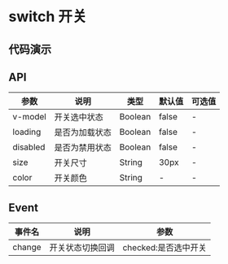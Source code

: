 # switch 开关

## 代码演示

## API

| 参数     | 说明           | 类型    | 默认值 | 可选值 |
| -------- | -------------- | ------- | ------ | ------ |
| v-model  | 开关选中状态   | Boolean | false  | -      |
| loading  | 是否为加载状态 | Boolean | false  | -      |
| disabled | 是否为禁用状态 | Boolean | false  | -      |
| size     | 开关尺寸       | String  | 30px   | -      |
| color    | 开关颜色       | String  | -      | -      |

## Event

| 事件名 | 说明             | 参数                 |
| ------ | ---------------- | -------------------- |
| change | 开关状态切换回调 | checked:是否选中开关 |
